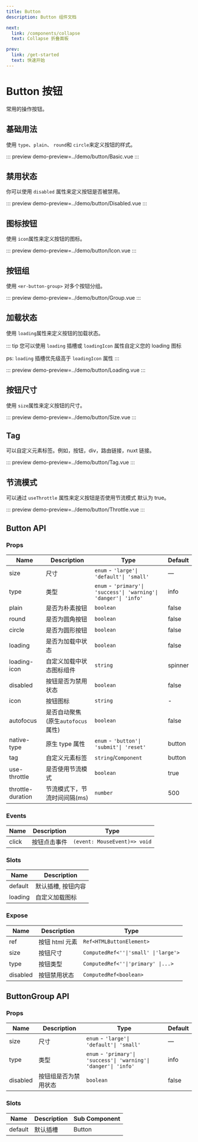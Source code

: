 ```yaml
---
title: Button
description: Button 组件文档

next:
  link: /components/collapse
  text: Collapse 折叠面板

prev:
  link: /get-started
  text: 快速开始
---
```


# Button 按钮

常用的操作按钮。

## 基础用法

使用 `type`、`plain`、 `round`和 `circle`来定义按钮的样式。

::: preview
demo-preview=../demo/button/Basic.vue
:::

## 禁用状态

你可以使用 `disabled` 属性来定义按钮是否被禁用。

::: preview
demo-preview=../demo/button/Disabled.vue
:::

## 图标按钮

使用 `icon`属性来定义按钮的图标。

::: preview
demo-preview=../demo/button/Icon.vue
:::

## 按钮组

使用 `<er-button-group>` 对多个按钮分组。

::: preview
demo-preview=../demo/button/Group.vue
:::

## 加载状态

使用 `loading`属性来定义按钮的加载状态。

::: tip
您可以使用 `loading` 插槽或 `loadingIcon` 属性自定义您的 loading 图标

ps: `loading` 插槽优先级高于 `loadingIcon` 属性
:::

::: preview
demo-preview=../demo/button/Loading.vue
:::

## 按钮尺寸

使用 `size`属性来定义按钮的尺寸。

::: preview
demo-preview=../demo/button/Size.vue
:::

## Tag

可以自定义元素标签。例如，按钮，div，路由链接，nuxt 链接。

::: preview
demo-preview=../demo/button/Tag.vue
:::

## 节流模式

可以通过 `useThrottle` 属性来定义按钮是否使用节流模式 默认为 true。

::: preview
demo-preview=../demo/button/Throttle.vue
:::

## Button API

### Props

| Name              | Description             | Type                                                             | Default |
|-------------------|-------------------------|------------------------------------------------------------------|---------|
| size              | 尺寸                      | `enum` - `'large'\| 'default'\| 'small'`                         | —       |
| type              | 类型                      | `enum` - `'primary'\| 'success'\| 'warning'\| 'danger'\| 'info'` | info    |
| plain             | 是否为朴素按钮                 | `boolean`                                                        | false   |
| round             | 是否为圆角按钮                 | `boolean`                                                        | false   |
| circle            | 是否为圆形按钮                 | `boolean`                                                        | false   |
| loading           | 是否为加载中状态                | `boolean`                                                        | false   |
| loading-icon      | 自定义加载中状态图标组件            | `string`                                                         | spinner |
| disabled          | 按钮是否为禁用状态               | `boolean`                                                        | false   |
| icon              | 按钮图标                    | `string`                                                         | -       |
| autofocus         | 是否自动聚焦(原生`autofocus`属性) | `boolean`                                                        | false   |
| native-type       | 原生 type 属性              | `enum` - `'button'\| 'submit'\| 'reset'`                         | button  |
| tag               | 自定义元素标签                 | `string`\/`Component`                                            | button  |
| use-throttle      | 是否使用节流模式                | `boolean`                                                        | true    |
| throttle-duration | 节流模式下，节流时间间隔(ms)        | `number`                                                         | 500     |

### Events

| Name  | Description | Type                         |
|-------|-------------|------------------------------|
| click | 按钮点击事件      | `(event: MouseEvent)=> void` |

### Slots

| Name    | Description |
|---------|-------------|
| default | 默认插槽, 按钮内容  |
| loading | 自定义加载图标     |

### Expose

| Name     | Description | Type                                 |
|----------|-------------|--------------------------------------|
| ref      | 按钮 html 元素  | `Ref<HTMLButtonElement>`             |
| size     | 按钮尺寸        | `ComputedRef<''\|'small' \|'large'>` |
| type     | 按钮类型        | `ComputedRef<''\|'primary' \|...>`   |
| disabled | 按钮禁用状态      | `ComputedRef<boolean>`               |

## ButtonGroup API

### Props

| Name     | Description | Type                                                             | Default |
|----------|-------------|------------------------------------------------------------------|---------|
| size     | 尺寸          | `enum` - `'large'\| 'default'\| 'small'`                         | —       |
| type     | 类型          | `enum` - `'primary'\| 'success'\| 'warning'\| 'danger'\| 'info'` | info    |
| disabled | 按钮组是否为禁用状态  | `boolean`                                                        | false   |

### Slots

| Name    | Description | Sub Component |
|---------|-------------|---------------|
| default | 默认插槽        | Button        |
